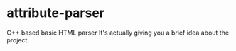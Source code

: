 # attribute-parser
C++ based basic HTML parser
It's actually giving you a brief idea about the project.
